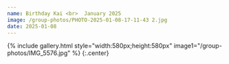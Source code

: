 ```yaml
---
name: Birthday Kai <br>  January 2025
image: /group-photos/PHOTO-2025-01-08-17-11-43 2.jpg
date: 2025-01-08
---
```


{% include gallery.html style="width:580px;height:580px" image1="/group-photos/IMG_5576.jpg" %} {:.center}
